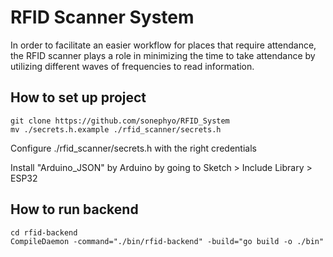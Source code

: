 # RFID Scanner System

In order to facilitate an easier workflow for places that require attendance, the RFID scanner plays a role in minimizing the time to take attendance by utilizing different waves of frequencies to read information.

## How to set up project

```
git clone https://github.com/sonephyo/RFID_System
mv ./secrets.h.example ./rfid_scanner/secrets.h
```

Configure ./rfid_scanner/secrets.h with the right credentials

Install "Arduino_JSON" by Arduino by going to Sketch > Include Library > ESP32

## How to run backend

```
cd rfid-backend
CompileDaemon -command="./bin/rfid-backend" -build="go build -o ./bin"
```
